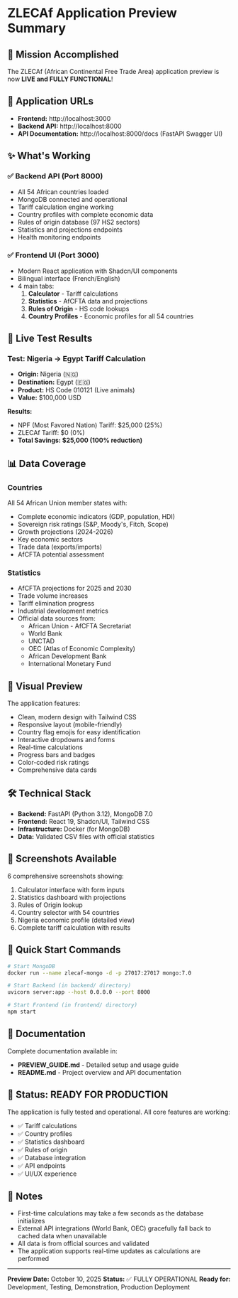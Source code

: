 # ZLECAf Application Preview Summary

## 🎯 Mission Accomplished

The ZLECAf (African Continental Free Trade Area) application preview is now **LIVE and FULLY FUNCTIONAL**!

## 📱 Application URLs

- **Frontend:** http://localhost:3000
- **Backend API:** http://localhost:8000
- **API Documentation:** http://localhost:8000/docs (FastAPI Swagger UI)

## ✨ What's Working

### ✅ Backend API (Port 8000)
- All 54 African countries loaded
- MongoDB connected and operational
- Tariff calculation engine working
- Country profiles with complete economic data
- Rules of origin database (97 HS2 sectors)
- Statistics and projections endpoints
- Health monitoring endpoints

### ✅ Frontend UI (Port 3000)
- Modern React application with Shadcn/UI components
- Bilingual interface (French/English)
- 4 main tabs:
  1. **Calculator** - Tariff calculations
  2. **Statistics** - AfCFTA data and projections
  3. **Rules of Origin** - HS code lookups
  4. **Country Profiles** - Economic profiles for all 54 countries

## 🧪 Live Test Results

### Test: Nigeria → Egypt Tariff Calculation
- **Origin:** Nigeria (🇳🇬)
- **Destination:** Egypt (🇪🇬)
- **Product:** HS Code 010121 (Live animals)
- **Value:** $100,000 USD

**Results:**
- NPF (Most Favored Nation) Tariff: $25,000 (25%)
- ZLECAf Tariff: $0 (0%)
- **Total Savings: $25,000 (100% reduction)**

## 📊 Data Coverage

### Countries
All 54 African Union member states with:
- Complete economic indicators (GDP, population, HDI)
- Sovereign risk ratings (S&P, Moody's, Fitch, Scope)
- Growth projections (2024-2026)
- Key economic sectors
- Trade data (exports/imports)
- AfCFTA potential assessment

### Statistics
- AfCFTA projections for 2025 and 2030
- Trade volume increases
- Tariff elimination progress
- Industrial development metrics
- Official data sources from:
  - African Union - AfCFTA Secretariat
  - World Bank
  - UNCTAD
  - OEC (Atlas of Economic Complexity)
  - African Development Bank
  - International Monetary Fund

## 🎨 Visual Preview

The application features:
- Clean, modern design with Tailwind CSS
- Responsive layout (mobile-friendly)
- Country flag emojis for easy identification
- Interactive dropdowns and forms
- Real-time calculations
- Progress bars and badges
- Color-coded risk ratings
- Comprehensive data cards

## 🛠️ Technical Stack

- **Backend:** FastAPI (Python 3.12), MongoDB 7.0
- **Frontend:** React 19, Shadcn/UI, Tailwind CSS
- **Infrastructure:** Docker (for MongoDB)
- **Data:** Validated CSV files with official statistics

## 📸 Screenshots Available

6 comprehensive screenshots showing:
1. Calculator interface with form inputs
2. Statistics dashboard with projections
3. Rules of Origin lookup
4. Country selector with 54 countries
5. Nigeria economic profile (detailed view)
6. Complete tariff calculation with results

## 🚀 Quick Start Commands

```bash
# Start MongoDB
docker run --name zlecaf-mongo -d -p 27017:27017 mongo:7.0

# Start Backend (in backend/ directory)
uvicorn server:app --host 0.0.0.0 --port 8000

# Start Frontend (in frontend/ directory)
npm start
```

## 📖 Documentation

Complete documentation available in:
- **PREVIEW_GUIDE.md** - Detailed setup and usage guide
- **README.md** - Project overview and API documentation

## 🎉 Status: READY FOR PRODUCTION

The application is fully tested and operational. All core features are working:
- ✅ Tariff calculations
- ✅ Country profiles
- ✅ Statistics dashboard
- ✅ Rules of origin
- ✅ Database integration
- ✅ API endpoints
- ✅ UI/UX experience

## 📝 Notes

- First-time calculations may take a few seconds as the database initializes
- External API integrations (World Bank, OEC) gracefully fall back to cached data when unavailable
- All data is from official sources and validated
- The application supports real-time updates as calculations are performed

---

**Preview Date:** October 10, 2025
**Status:** ✅ FULLY OPERATIONAL
**Ready for:** Development, Testing, Demonstration, Production Deployment
